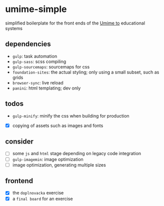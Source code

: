 # umime-simple

simplified boilerplate for the front ends of the [Umime to](https://www.umimeto.org/) educational systems

## dependencies

- `gulp`: task automation
- `gulp-sass`: scss compiling
- `gulp-sourcemaps`: sourcemaps for css
- `foundation-sites`: the actual styling; only using a small subset, such as grids
- `browser-sync`: live reload
- `panini`: html templating; dev only

## todos

- `gulp-minify`: minify the css when building for production
- [x] copying of assets such as images and fonts

## consider

- [ ] some `js` and `html` stage depending on legacy code integration
- [ ] `gulp-imagemin`: image optimization
- [ ] image optimization, generating multiple sizes

## frontend

- [x] the `doplnovacka` exercise
- [x] a `final board` for an exercise
